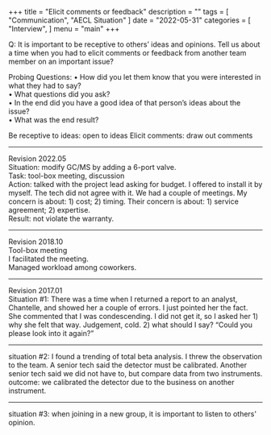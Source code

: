 +++
title = "Elicit comments or feedback"
description = ""
tags = [
    "Communication",
    "AECL Situation"
]
date = "2022-05-31"
categories = [
    "Interview",
]
menu = "main"
+++

Q: It is important to be receptive to others’ ideas and opinions. Tell us about a time when you had to elicit comments or feedback from another team member on an important issue?  

Probing Questions:
•	How did you let them know that you were interested in what they had to say?   
•	What questions did you ask?	  
•	In the end did you have a good idea of that person’s ideas about the issue?  
•	What was the end result?  

Be receptive to ideas: open to ideas
Elicit comments: draw out comments

***
Revision 2022.05  
Situation: modify GC/MS by adding a 6-port valve.  
Task: tool-box meeting, discussion  
Action: talked with the project lead asking for budget.  I offered to install it by myself.  The tech did not agree with it.  We had a couple of meetings. My concern is about: 1) cost; 2) timing.  Their concern is about: 1) service agreement; 2) expertise.  
Result: not violate the warranty.  

***
Revision 2018.10  
Tool-box meeting  
I facilitated the meeting.  
Managed workload among coworkers.  

***
Revision 2017.01  
Situation #1: There was a time when I returned a report to an analyst, Chantelle, and showed her a couple of errors. I just pointed her the fact.  She commented that I was condescending.  I did not get it, so I asked her 1) why she felt that way.  Judgement, cold. 2) what should I say? “Could you please look into it again?”

***
situation #2: I found a trending of total beta analysis.  I threw the observation to the team. A senior tech said the detector must be calibrated. Another senior tech said we did not have to, but compare data from two instruments.  
outcome: we calibrated the detector due to the business on another instrument.  

***
situation #3: when joining in a new group, it is important to listen to others' opinion.  
